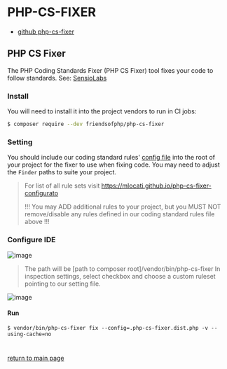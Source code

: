 # PHP-CS-FIXER
- [github php-cs-fixer](https://github.com/FriendsOfPHP/PHP-CS-Fixer)

## PHP CS Fixer
The PHP Coding Standards Fixer (PHP CS Fixer) tool fixes your code to follow standards. See: [SensioLabs](https://cs.symfony.com)

### Install
You will need to install it into the project vendors to run in CI jobs:
```bash
$ composer require --dev friendsofphp/php-cs-fixer
```

### Setting
You should include our coding standard rules' [config file](.php-cs-fixer.dist.php) into the root of your project for the fixer
to use when fixing code. You may need to adjust the `Finder` paths to suite your project.

> For list of all rule sets visit https://mlocati.github.io/php-cs-fixer-configurato
>
> !!! You may ADD additional rules to your project, but you MUST NOT remove/disable any rules defined in our coding
> standard rules file above !!!

### Configure IDE
![image](/php-cs-fixer.png)

> The path will be [path to composer root]/vendor/bin/php-cs-fixer
> In inspection settings, select checkbox and choose a custom ruleset pointing to our setting file.

![image](php-cs-fixer-inspection.png)

#### Run
```
$ vendor/bin/php-cs-fixer fix --config=.php-cs-fixer.dist.php -v --using-cache=no
```


#
[return to main page](../../README.md)